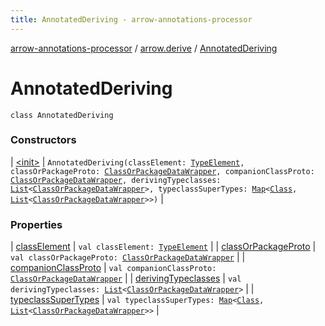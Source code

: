 ```yaml
---
title: AnnotatedDeriving - arrow-annotations-processor
---
```


[arrow-annotations-processor](../../index.html) / [arrow.derive](../index.html) / [AnnotatedDeriving](./index.html)

# AnnotatedDeriving

`class AnnotatedDeriving`

### Constructors

| [&lt;init&gt;](-init-.html) | `AnnotatedDeriving(classElement: `[`TypeElement`](http://docs.oracle.com/javase/6/docs/api/javax/lang/model/element/TypeElement.html)`, classOrPackageProto: `[`ClassOrPackageDataWrapper`](../../arrow.common.utils/-class-or-package-data-wrapper/index.html)`, companionClassProto: `[`ClassOrPackageDataWrapper`](../../arrow.common.utils/-class-or-package-data-wrapper/index.html)`, derivingTypeclasses: `[`List`](https://kotlinlang.org/api/latest/jvm/stdlib/kotlin.collections/-list/index.html)`<`[`ClassOrPackageDataWrapper`](../../arrow.common.utils/-class-or-package-data-wrapper/index.html)`>, typeclassSuperTypes: `[`Map`](https://kotlinlang.org/api/latest/jvm/stdlib/kotlin.collections/-map/index.html)`<`[`Class`](../../arrow.common.utils/-class-or-package-data-wrapper/-class/index.html)`, `[`List`](https://kotlinlang.org/api/latest/jvm/stdlib/kotlin.collections/-list/index.html)`<`[`ClassOrPackageDataWrapper`](../../arrow.common.utils/-class-or-package-data-wrapper/index.html)`>>)` |

### Properties

| [classElement](class-element.html) | `val classElement: `[`TypeElement`](http://docs.oracle.com/javase/6/docs/api/javax/lang/model/element/TypeElement.html) |
| [classOrPackageProto](class-or-package-proto.html) | `val classOrPackageProto: `[`ClassOrPackageDataWrapper`](../../arrow.common.utils/-class-or-package-data-wrapper/index.html) |
| [companionClassProto](companion-class-proto.html) | `val companionClassProto: `[`ClassOrPackageDataWrapper`](../../arrow.common.utils/-class-or-package-data-wrapper/index.html) |
| [derivingTypeclasses](deriving-typeclasses.html) | `val derivingTypeclasses: `[`List`](https://kotlinlang.org/api/latest/jvm/stdlib/kotlin.collections/-list/index.html)`<`[`ClassOrPackageDataWrapper`](../../arrow.common.utils/-class-or-package-data-wrapper/index.html)`>` |
| [typeclassSuperTypes](typeclass-super-types.html) | `val typeclassSuperTypes: `[`Map`](https://kotlinlang.org/api/latest/jvm/stdlib/kotlin.collections/-map/index.html)`<`[`Class`](../../arrow.common.utils/-class-or-package-data-wrapper/-class/index.html)`, `[`List`](https://kotlinlang.org/api/latest/jvm/stdlib/kotlin.collections/-list/index.html)`<`[`ClassOrPackageDataWrapper`](../../arrow.common.utils/-class-or-package-data-wrapper/index.html)`>>` |

